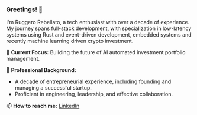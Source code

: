 
### Greetings! 👋

I'm Ruggero Rebellato, a tech enthusiast with over a decade of experience. My journey spans full-stack development, with specialization in low-latency systems using Rust and event-driven development, embedded systems and recently machine learning driven crypto investment. 

🚀 **Current Focus:** Building the future of AI automated investment portfolio management. 

💼 **Professional Background:**
- A decade of entrepreneurial experience, including founding and managing a successful startup.
- Proficient in engineering, leadership, and effective collaboration.


📫 **How to reach me:** [LinkedIn](https://www.linkedin.com/in/ruggero-grassmann-rebellato-779523150/)
